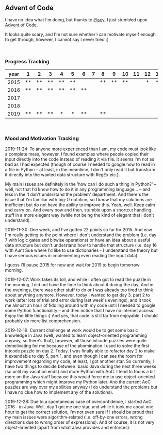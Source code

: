 ## Advent of Code
I have no idea what I'm doing, but thanks to [@scy](https://github.com/scy/advent-of-code), I just stumbled upon [Advent of Code](https://adventofcode.com/). 

It looks quite scary, and I'm not sure whether I can motivate myself enough to get through, however, I cannot say I never tried :)

 

### Progress Tracking

| year |  1 |  2 |  3 |  4 |  5 |  6 |  7 |  8 |  9 | 10 | 11 | 12 | 13 | 14 | 15 | 16 | 17 | 18 | 19 | 20 | 21 | 22 | 23 | 24 | 25 |
|:----:|:--:|:--:|:--:|:--:|:--:|:--:|:--:|:--:|:--:|:--:|:--:|:--:|:--:|:--:|:--:|:--:|:--:|:--:|:--:|:--:|:--:|:--:|:--:|:--:|:--:|
| 2015 | ** | ** | ** | ** | ** |    |    | ** | ** | ** |    | *  | ** | ** |    | *  |    |    |    | ** |    |    |    |    | *  |
| 2016 | ** | ** | ** | ** | ** | ** |    |    |    |    |    |    |    |    |    |    |    |    |    |    |    |    |    |    |    |
| 2017 |    |    |    |    |    |    |    |    |    |    |    |    |    |    |    |    |    |    |    |    |    |    |    |    |    |
| 2018 |    |    |    |    |    |    |    |    |    |    |    |    |    |    |    |    |    |    |    |    |    |    |    |    |    |
| 2019 | ** | ** | ** | *  | *  | ** |    | ** |    |    |    |    |    |    |    |    |    |    |    |    |    |    |    |    |    |

 

### Mood and Motivation Tracking

2019-11-24: To anyone more experienced than I am, my code must look like a complete mess, however, I found examples where people copied their input directly into the code instead of reading it via file. It seems I'm not as bad as I had expected (though of course I needed to google how to read in a file in Python – at least, in the meantime, I don't only read it but transform it directly into the wanted data structure with RegEx etc.).

My main issues are definitely in the 'how can I do such a thing in Python?' – well, not that I'd know how to do it in any programming language… – and less in the 'I don't understand the problem' department. And there's the issue that I'm familiar with big-O notation, so I *know* that my solutions are inefficient but do not have the ability to improve this. Yeah, well. Keep calm and carry on. And every now and then, stumble upon a shortcut handling stuff in a more elegant way (while not being the kind of elegant that I don't understand).


2019-11-30: One week, and I've gotten 22 points so far for 2015. And now I'm really getting to the point where I don't understand the problem (i.e. day 7 with logic gates and bitwise operations) or have an idea about a useful data structure but don't understand how to handle that structure (i.e. day 16 with Aunt Sue where I'd like to use dictionaries - I understand the theory but I have serious issues in implementing even reading the input data).

I guess I'll pause 2015 for now and wait for 2019 to begin tomorrow morning.

2019-12-07: Work takes its toll, and while I often got to read the puzzle in the morning, I did not have the time to think about it during the day. And in the evenings, there was other stuff to do or I was already too tired to think about anything anymore. However, today I wanted to get day 3, part 2 to work (after lots of trial and error during last week's evenings), and it took me almost an hour of fiddling around with my code until I needed to google some Python functionality – and then notice that I have no internet access. Enjoy the little things :) And yes, that code is still far from enjoyable. I should probably do more list comprehension.

2019-12-19: Current challenge at work would be to get some basic knowledge in Java (well, wanted to learn object-oriented programming anyway, so there's that), however, all those intcode puzzles were quite demotivating for me because of the abomination I used to solve the first intcode puzzle on day 2. Today, I was finally able to refactor day 2 to make it extendable to day 5, part 1, and even though I can see the room for improvement regarding my code, at least, I got another star. So currently, I have two things to decide between: basic Java during the next three weeks (so until my vacation ends) and more Python with AoC. I tend to focus a bit more on the Java stuff because this would force me to use object-oriented programming which might improve my Python later. And the current AoC puzzles are way over my abilities anyway (I do understand the problems but I have no clue how to implement any of the solutions).

2019-12-28: Due to a spontaneous case of overconfidence, I started AoC 2016 – in Java. Well, day 1 got me one star, and while it took me about one hour to get the correct solution, I'm not even sure if I should be proud that my main issues were algorithm-related (i.e. off-by-one errors, wrong directions due to wrong order of expressions). And of course, it is not very object-oriented (apart from what Java provides and enforces).
